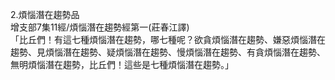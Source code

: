 2.煩惱潛在趨勢品  
增支部7集11經/煩惱潛在趨勢經第一(莊春江譯)  
「比丘們！有這七種煩惱潛在趨勢，哪七種呢？欲貪煩惱潛在趨勢、嫌惡煩惱潛在趨勢、見煩惱潛在趨勢、疑煩惱潛在趨勢、慢煩惱潛在趨勢、有貪煩惱潛在趨勢、無明煩惱潛在趨勢，比丘們！這些是七種煩惱潛在趨勢。」  
  
  

